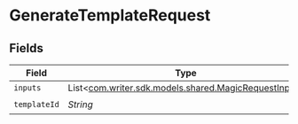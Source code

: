 # GenerateTemplateRequest


## Fields

| Field                                                                                            | Type                                                                                             | Required                                                                                         | Description                                                                                      |
| ------------------------------------------------------------------------------------------------ | ------------------------------------------------------------------------------------------------ | ------------------------------------------------------------------------------------------------ | ------------------------------------------------------------------------------------------------ |
| `inputs`                                                                                         | List<[com.writer.sdk.models.shared.MagicRequestInput](../../models/shared/MagicRequestInput.md)> | :heavy_minus_sign:                                                                               | N/A                                                                                              |
| `templateId`                                                                                     | *String*                                                                                         | :heavy_check_mark:                                                                               | N/A                                                                                              |